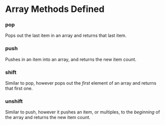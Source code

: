 # Array Methods Defined

### pop
Pops out the last item in an array and returns that last item.

### push
Pushes in an item into an array, and returns the new item count.

### shift
Similar to pop, however pops out the *first* element of an array and returns that first one.

### unshift
Similar to push, however it pushes an item, or multiples, to the *beginning* of the array and returns the new item count.
